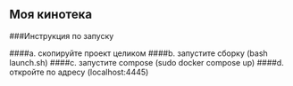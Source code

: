 ## Моя кинотека
###Инструкция по запуску

####a. скопируйте проект целиком
####b. запустите сборку (bash launch.sh)
####c. запустите compose (sudo docker compose up)
####d. откройте по адресу (localhost:4445)
